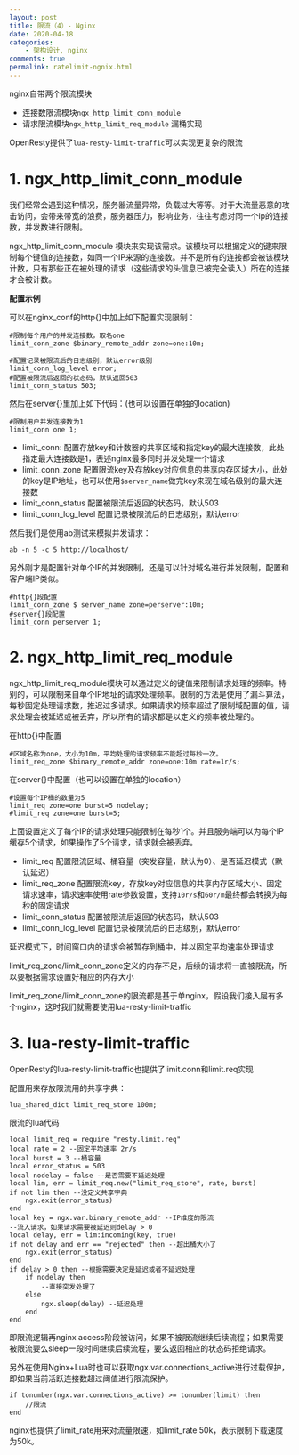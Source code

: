 ```yaml
---
layout: post
title: 限流（4）- Nginx
date: 2020-04-18
categories:
    - 架构设计, nginx
comments: true
permalink: ratelimit-ngnix.html
---
```


nginx自带两个限流模块

- 连接数限流模块`ngx_http_limit_conn_module`
- 请求限流模块`ngx_http_limit_req_module` 漏桶实现

OpenResty提供了`lua-resty-limit-traffic`可以实现更复杂的限流

# 1. ngx_http_limit_conn_module

我们经常会遇到这种情况，服务器流量异常，负载过大等等。对于大流量恶意的攻击访问，会带来带宽的浪费，服务器压力，影响业务，往往考虑对同一个ip的连接数，并发数进行限制。

ngx_http_limit_conn_module 模块来实现该需求。该模块可以根据定义的键来限制每个键值的连接数，如同一个IP来源的连接数。并不是所有的连接都会被该模块计数，只有那些正在被处理的请求（这些请求的头信息已被完全读入）所在的连接才会被计数。

**配置示例**

可以在nginx_conf的http{}中加上如下配置实现限制：

```
#限制每个用户的并发连接数，取名one
limit_conn_zone $binary_remote_addr zone=one:10m;

#配置记录被限流后的日志级别，默认error级别
limit_conn_log_level error;
#配置被限流后返回的状态码，默认返回503
limit_conn_status 503;
```

然后在server{}里加上如下代码：(也可以设置在单独的location)

```
#限制用户并发连接数为1
limit_conn one 1;
```

- limit_conn: 配置存放key和计数器的共享区域和指定key的最大连接数，此处指定最大连接数是1，表述nginx最多同时并发处理一个请求
- limit_conn_zone 配置限流key及存放key对应信息的共享内存区域大小，此处的key是IP地址，也可以使用`$server_name`做完key来现在域名级别的最大连接数
- limit_conn_status 配置被限流后返回的状态码，默认503
-  limit_conn_log_level 配置记录被限流后的日志级别，默认error

然后我们是使用ab测试来模拟并发请求：

```
ab -n 5 -c 5 http://localhost/
```

另外刚才是配置针对单个IP的并发限制，还是可以针对域名进行并发限制，配置和客户端IP类似。

```
#http{}段配置
limit_conn_zone $ server_name zone=perserver:10m;
#server{}段配置
limit_conn perserver 1;
```

# 2. ngx_http_limit_req_module

ngx_http_limit_req_module模块可以通过定义的键值来限制请求处理的频率。特别的，可以限制来自单个IP地址的请求处理频率。限制的方法是使用了漏斗算法，每秒固定处理请求数，推迟过多请求。如果请求的频率超过了限制域配置的值，请求处理会被延迟或被丢弃，所以所有的请求都是以定义的频率被处理的。

在http{}中配置

```
#区域名称为one，大小为10m，平均处理的请求频率不能超过每秒一次。
limit_req_zone $binary_remote_addr zone=one:10m rate=1r/s;
```

在server{}中配置（也可以设置在单独的location）

```
#设置每个IP桶的数量为5
limit_req zone=one burst=5 nodelay;
#limit_req zone=one burst=5;
```

上面设置定义了每个IP的请求处理只能限制在每秒1个。并且服务端可以为每个IP缓存5个请求，如果操作了5个请求，请求就会被丢弃。

- limit_req 配置限流区域、桶容量（突发容量，默认为0）、是否延迟模式（默认延迟）
- limit_req_zone 配置限流key，存放key对应信息的共享内存区域大小、固定请求速率，请求速率使用rate参数设置，支持`10r/s`和`60r/m`最终都会转换为每秒的固定请求
- limit_conn_status 配置被限流后返回的状态码，默认503
- limit_conn_log_level 配置记录被限流后的日志级别，默认error

延迟模式下，时间窗口内的请求会被暂存到桶中，并以固定平均速率处理请求

limit_req_zone/limit_conn_zone定义的内存不足，后续的请求将一直被限流，所以要根据需求设置好相应的内存大小

 limit_req_zone/limit_conn_zone的限流都是基于单nginx，假设我们接入层有多个nginx，这时我们就需要使用lua-resty-limit-traffic

# 3. lua-resty-limit-traffic

OpenResty的lua-resty-limit-traffic也提供了limit.conn和limit.req实现

配置用来存放限流用的共享字典：

```
lua_shared_dict limit_req_store 100m;
```

限流的lua代码

```
local limit_req = require "resty.limit.req"
local rate = 2 --固定平均速率 2r/s
local burst = 3 --桶容量
local error_status = 503
local nodelay = false --是否需要不延迟处理
local lim, err = limit_req.new("limit_req_store", rate, burst)
if not lim then --没定义共享字典
    ngx.exit(error_status)
end
local key = ngx.var.binary_remote_addr --IP维度的限流
--流入请求，如果请求需要被延迟则delay > 0
local delay, err = lim:incoming(key, true)
if not delay and err == "rejected" then --超出桶大小了
    ngx.exit(error_status)
end
if delay > 0 then --根据需要决定是延迟或者不延迟处理
    if nodelay then
        --直接突发处理了
    else
        ngx.sleep(delay) --延迟处理
    end
end
```

即限流逻辑再nginx access阶段被访问，如果不被限流继续后续流程；如果需要被限流要么sleep一段时间继续后续流程，要么返回相应的状态码拒绝请求。

另外在使用Nginx+Lua时也可以获取ngx.var.connections_active进行过载保护，即如果当前活跃连接数超过阈值进行限流保护。

```
if tonumber(ngx.var.connections_active) >= tonumber(limit) then
    //限流
end
```

nginx也提供了limit_rate用来对流量限速，如limit_rate 50k，表示限制下载速度为50k。

